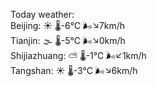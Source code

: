 Today weather:  
Beijing: ☀️ 🌡️-6°C 🌬️↘7km/h  
Tianjin: 🌫  🌡️-5°C 🌬️↘0km/h  
Shijiazhuang: ⛅️  🌡️-1°C 🌬️↙1km/h  
Tangshan: ☀️ 🌡️-3°C 🌬️↘6km/h  
